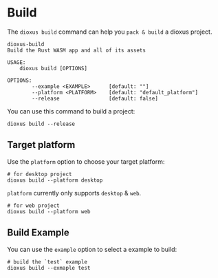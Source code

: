 # Build

The `dioxus build` command can help you `pack & build` a dioxus project.

```
dioxus-build 
Build the Rust WASM app and all of its assets

USAGE:
    dioxus build [OPTIONS]

OPTIONS:
        --example <EXAMPLE>      [default: ""]
        --platform <PLATFORM>    [default: "default_platform"]
        --release                [default: false]
```

You can use this command to build a project:

```
dioxus build --release
```

## Target platform

Use the `platform` option to choose your target platform:

```
# for desktop project
dioxus build --platform desktop
```

`platform` currently only supports `desktop` & `web`.

```
# for web project
dioxus build --platform web
```

## Build Example

You can use the `example` option to select a example to build:

```
# build the `test` example
dioxus build --exmaple test
```